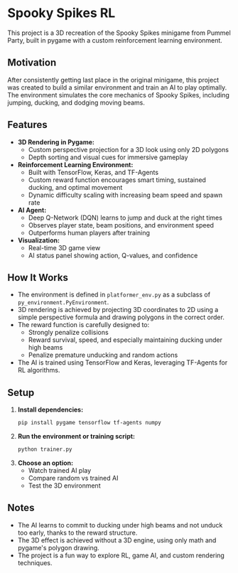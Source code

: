 # Spooky Spikes RL

This project is a 3D recreation of the Spooky Spikes minigame from Pummel Party, built in pygame with a custom reinforcement learning environment.

## Motivation

After consistently getting last place in the original minigame, this project was created to build a similar environment and train an AI to play optimally. The environment simulates the core mechanics of Spooky Spikes, including jumping, ducking, and dodging moving beams.

## Features

- **3D Rendering in Pygame:**
  - Custom perspective projection for a 3D look using only 2D polygons
  - Depth sorting and visual cues for immersive gameplay
- **Reinforcement Learning Environment:**
  - Built with TensorFlow, Keras, and TF-Agents
  - Custom reward function encourages smart timing, sustained ducking, and optimal movement
  - Dynamic difficulty scaling with increasing beam speed and spawn rate
- **AI Agent:**
  - Deep Q-Network (DQN) learns to jump and duck at the right times
  - Observes player state, beam positions, and environment speed
  - Outperforms human players after training
- **Visualization:**
  - Real-time 3D game view
  - AI status panel showing action, Q-values, and confidence

## How It Works

- The environment is defined in `platformer_env.py` as a subclass of `py_environment.PyEnvironment`.
- 3D rendering is achieved by projecting 3D coordinates to 2D using a simple perspective formula and drawing polygons in the correct order.
- The reward function is carefully designed to:
  - Strongly penalize collisions
  - Reward survival, speed, and especially maintaining ducking under high beams
  - Penalize premature unducking and random actions
- The AI is trained using TensorFlow and Keras, leveraging TF-Agents for RL algorithms.

## Setup

1. **Install dependencies:**
   ```bash
   pip install pygame tensorflow tf-agents numpy
   ```
2. **Run the environment or training script:**
   ```bash
   python trainer.py
   ```
3. **Choose an option:**
   - Watch trained AI play
   - Compare random vs trained AI
   - Test the 3D environment

## Notes

- The AI learns to commit to ducking under high beams and not unduck too early, thanks to the reward structure.
- The 3D effect is achieved without a 3D engine, using only math and pygame's polygon drawing.
- The project is a fun way to explore RL, game AI, and custom rendering techniques.
